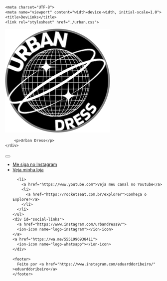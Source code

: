 <!DOCTYPE html>
<html lang="pt-br" class="">  
    <head>
        <link rel="preconnect" href="https://fonts.googleapis.com">
<link rel="preconnect" href="https://fonts.gstatic.com" crossorigin>
<link href="https://fonts.googleapis.com/css2?family=Inter:wght@400;500&display=swap" rel="stylesheet">


    <meta charset="UTF-8">
    <meta name="viewport" content="width=device-width, initial-scale=1.0">
    <title>DevLinks</title>
    <link rel="stylesheet" href="./urban.css">
</head>
<body>
  <div id="container">
    <div id="profile">
        <img src="./URBANDRESS1.png" alt="foto frontal de um cachorro ">
        
        <p>Urban Dress</p>
    </div>
<div id="switch" onclick="toggleMode"()>
  <button>

  </button>
  <span></span>
</div>
    <ul>
      <li>
        <a href="https://www.instagram.com/urbandress9/"
        target="_blank"
        >Me siga no Instagram</a>
      </li>
      <li>
        <a href="https://montink.com/urban-dress"
        target="_blank"
        >Veja minha loja</a>
      </li>

      <li>
        <a href="https://www.youtube.com">Veja meu canal no Youtube</a>
        <li>
          <a href="https://rocketseat.com.br/explorer">Conheça o Explorer</a>
        </li>
      </li>
    </ul>
    <div id="social-links">
      <a href="https://www.instagram.com/urbandress9/">
      <ion-icon name="logo-instagram"></ion-icon>
    </a>
    <a href="https://wa.me/5551996938411">
      <ion-icon name="logo-whatsapp"></ion-icon>
    </div>

    <footer>
      Feito por <a href="https://www.instagram.com/eduarddoribeiro/" >eduarddoribeiro</a>
    </footer>
  </div>
  <script  src="https://unpkg.com/ionicons@4.5.10-0/dist/ionicons.js"></script>
    

  </script>
</body>
</html>


